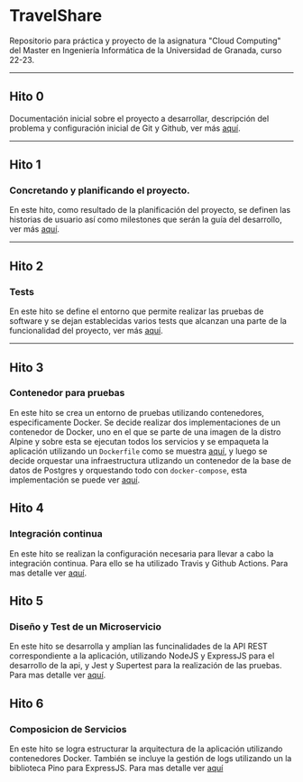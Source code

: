 # TravelShare

Repositorio para práctica y proyecto de la asignatura "Cloud Computing" del Master en Ingeniería Informática de la Universidad de Granada, curso 22-23.

---

## Hito 0

Documentación inicial sobre el proyecto a desarrollar, descripción del problema y configuración inicial de Git y Github, ver más [aquí](https://github.com/rccarmenaty/TravelShare/tree/hito0).

---

## Hito 1

### Concretando y planificando el proyecto.

En este hito, como resultado de la planificación del proyecto, se definen las historias de usuario así como milestones que serán la guía del desarrollo, ver más [aquí](https://github.com/rccarmenaty/TravelShare/tree/hito1).

---

## Hito 2

### Tests

En este hito se define el entorno que permite realizar las pruebas de software y se dejan establecidas varios tests que alcanzan una parte de la funcionalidad del proyecto, ver más [aquí](https://github.com/rccarmenaty/TravelShare/tree/hito2).

---

## Hito 3

### Contenedor para pruebas

En este hito se crea un entorno de pruebas utilizando contenedores, especificamente Docker. Se decide realizar dos implementaciones de un contenedor de Docker, uno en el que se parte de una imagen de la distro Alpine y sobre esta se ejecutan todos los servicios y se empaqueta la aplicación utilizando un `Dockerfile` como se muestra [aquí](https://github.com/rccarmenaty/TravelShare/tree/hito3), y luego se decide orquestar una infraestructura utlizando un contenedor de la base de datos de Postgres y orquestando todo con `docker-compose`, esta implementación se puede ver [aquí](https://github.com/rccarmenaty/TravelShare/tree/hito3.1).

## Hito 4

### Integración continua

En este hito se realizan la configuración necesaria para llevar a cabo la integración continua. Para ello se ha utilizado Travis y Github Actions.
Para mas detalle ver [aquí](https://github.com/rccarmenaty/TravelShare/tree/hito4).

## Hito 5

### Diseño y Test de un Microservicio

En este hito se desarrolla y amplían las funcinalidades de la API REST correspondiente a la aplicación, utilizando NodeJS y ExpressJS para el desarrollo de la api, y Jest y Supertest para la realización de las pruebas.
Para mas detalle ver [aquí](https://github.com/rccarmenaty/TravelShare/tree/hito5).

## Hito 6

### Composicion de Servicios

En este hito se logra estructurar la arquitectura de la aplicación utilizando contenedores Docker. También se incluye la gestión de logs utilizando un la biblioteca Pino para ExpressJS. Para mas detalle ver [aquí](https://github.com/rccarmenaty/TravelShare/tree/hito6)
